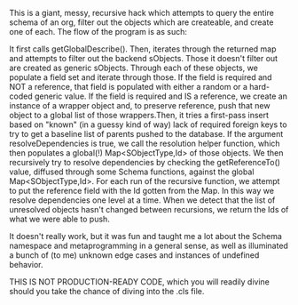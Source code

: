 This is a giant, messy, recursive hack which attempts to query the entire schema of an org, filter out the objects which are createable, and create one of each. The flow of the program is as such:

It first calls getGlobalDescribe(). Then, iterates through the returned map and attempts to filter out the backend sObjects. Those it doesn't filter out are created as generic sObjects. Through each of these objects, we populate a field set and iterate through those. If the field is required and NOT a reference, that field is populated with either a random or a hard-coded generic value. If the field is required and IS a reference, we create an instance of a wrapper object and, to preserve reference, push that new object to a global list of those wrappers.Then, it tries a first-pass insert based on "known" (in a guessy kind of way) lack of required foreign keys to try to get a baseline list of parents pushed to the database. If the argument resolveDependencies is true, we call the resolution helper function, which then populates a global(!) Map<SObjectType,Id> of those objects. We then recursively try to resolve dependencies by checking the getReferenceTo() value, diffused through some Schema functions, against the global Map<SObjectType,Id>. For each run of the recursive function, we attempt to put the reference field with the Id gotten from the Map. In this way we resolve dependencies one level at a time. When we detect that the list of unresolved objects hasn't changed between recursions, we return the Ids of what we were able to push.

It doesn't really work, but it was fun and taught me a lot about the Schema namespace and metaprogramming in a general sense, as well as illuminated a bunch of (to me) unknown edge cases and instances of undefined behavior. 

THIS IS NOT PRODUCTION-READY CODE, which you will readily divine should you take the chance of diving into the .cls file. 
